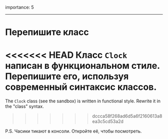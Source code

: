 importance: 5

---

# Перепишите класс

<<<<<<< HEAD
Класс `Clock` написан в функциональном стиле. Перепишите его, используя современный синтаксис классов.
=======
The `Clock` class (see the sandbox) is written in functional style. Rewrite it in the "class" syntax.
>>>>>>> dccca58f268ad6d5a6f2160613a8ea3c5cd53a2d

P.S. Часики тикают в консоли. Откройте её, чтобы посмотреть.
